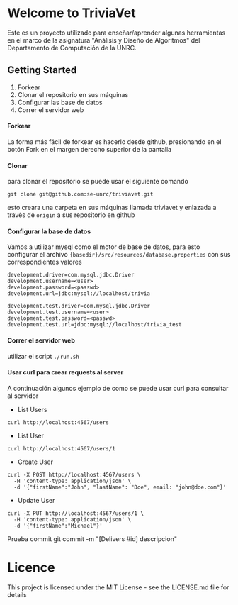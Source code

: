 Welcome to TriviaVet
====================

Este es un proyecto utilizado para enseñar/aprender algunas herramientas en el marco de la asignatura "Análisis y Diseño de Algoritmos" del Departamento de Computación de la UNRC.

Getting Started
---------------

1. Forkear
2. Clonar el repositorio en sus máquinas
3. Configurar las base de datos
4. Correr el servidor web

#### Forkear
La forma más fácil de forkear es hacerlo desde github, presionando en el botón Fork en el margen derecho superior de la pantalla

#### Clonar
para clonar el repositorio se puede usar el siguiente comando
```
git clone git@github.com:se-unrc/triviavet.git
```
esto creara una carpeta en sus máquinas llamada triviavet y enlazada a través de `origin` a sus repositorio en github

#### Configurar la base de datos
Vamos a utilizar mysql como el motor de base de datos, para esto configurar el archivo `{basedir}/src/resources/database.properties` con sus correspondientes valores
```
development.driver=com.mysql.jdbc.Driver
development.username=<user>
development.password=<passwd>
development.url=jdbc:mysql://localhost/trivia

development.test.driver=com.mysql.jdbc.Driver
development.test.username=<user>
development.test.password=<passwd>
development.test.url=jdbc:mysql://localhost/trivia_test
```

#### Correr el servidor web
utilizar el script `./run.sh`

#### Usar curl para crear requests al server

A continuación algunos ejemplo de como se puede usar curl para consultar al servidor

* List Users
```
curl http://localhost:4567/users
```

* List User
```
curl http://localhost:4567/users/1
```

* Create User
```
curl -X POST http://localhost:4567/users \
  -H 'content-type: application/json' \
  -d '{"firstName":"John", "lastName": "Doe", email: "john@doe.com"}'
```

* Update User
```
curl -X PUT http://localhost:4567/users/1 \
  -H 'content-type: application/json' \
  -d '{"firstName":"Michael"}'
```
Prueba commit git commit -m "[Delivers #id] descripcion"

# Licence

This project is licensed under the MIT License - see the LICENSE.md file for details
